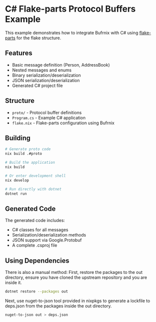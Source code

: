 # C# Flake-parts Protocol Buffers Example

This example demonstrates how to integrate Bufrnix with C# using
[flake-parts](https://flake.parts) for the flake structure.

## Features

- Basic message definition (Person, AddressBook)
- Nested messages and enums
- Binary serialization/deserialization
- JSON serialization/deserialization
- Generated C# project file

## Structure

- `proto/` - Protocol buffer definitions
- `Program.cs` - Example C# application
- `flake.nix` - Flake-parts configuration using Bufrnix

## Building

```bash
# Generate proto code
nix build .#proto

# Build the application
nix build

# Or enter development shell
nix develop

# Run directly with dotnet
dotnet run
```

## Generated Code

The generated code includes:

- C# classes for all messages
- Serialization/deserialization methods
- JSON support via Google.Protobuf
- A complete .csproj file

## Using Dependencies

There is also a manual method: First, restore the packages to the out directory, ensure you have cloned the upstream repository and you are inside it.

```bash
dotnet restore --packages out
```

Next, use nuget-to-json tool provided in nixpkgs to generate a lockfile to deps.json from the packages inside the out directory.

```bash
nuget-to-json out > deps.json
```
